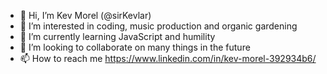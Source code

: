 - 👋 Hi, I’m Kev Morel (@sirKevlar)
- 👀 I’m interested in coding, music production and organic gardening
- 🌱 I’m currently learning JavaScript and humility
- 💞️ I’m looking to collaborate on many things in the future
- 📫 How to reach me https://www.linkedin.com/in/kev-morel-392934b6/

<!---
sirKevlar/sirKevlar is a ✨ special ✨ repository because its `README.md` (this file) appears on your GitHub profile.
You can click the Preview link to take a look at your changes.
--->
